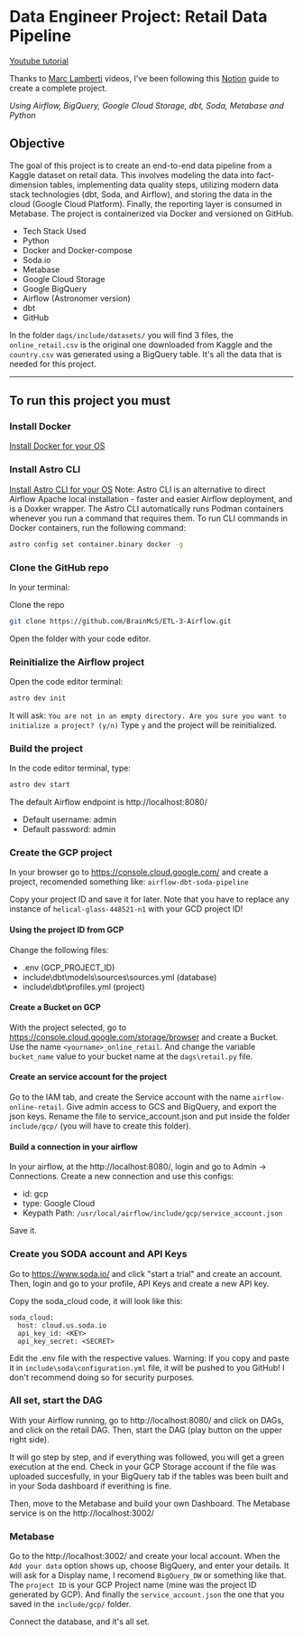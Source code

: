 # Data Engineer Project: Retail Data Pipeline

[Youtube tutorial]([https://www.youtube.com/watch?v=NP08fHker5U](https://www.youtube.com/watch?v=DzxtCxi4YaA))

Thanks to [Marc Lamberti](https://www.youtube.com/@MarcLamberti) videos, I've been following this [Notion](https://robust-dinosaur-2ef.notion.site/PUBLIC-Retail-Project-af398809b643495e851042fa293ffe5b) guide to create a complete project.

*Using Airflow, BigQuery, Google Cloud Storage, dbt, Soda, Metabase and Python*

## Objective
The goal of this project is to create an end-to-end data pipeline from a Kaggle dataset on retail data. This involves modeling the data into fact-dimension tables, implementing data quality steps, utilizing modern data stack technologies (dbt, Soda, and Airflow), and storing the data in the cloud (Google Cloud Platform). Finally, the reporting layer is consumed in Metabase. The project is containerized via Docker and versioned on GitHub.
- Tech Stack Used
- Python
- Docker and Docker-compose
- Soda.io
- Metabase
- Google Cloud Storage
- Google BigQuery
- Airflow (Astronomer version)
- dbt
- GitHub


In the folder ```dags/include/datasets/``` you will find 3 files, the ```online_retail.csv``` is the original one downloaded from Kaggle and the ```country.csv``` was generated using a BigQuery table. It's all the data that is needed for this project.

---------
## To run this project you must

### Install Docker
[Install Docker for your OS](https://docs.docker.com/desktop/)

### Install Astro CLI
[Install Astro CLI for your OS](https://www.astronomer.io/docs/astro/cli/install-cli)
Note: Astro CLI is an alternative to direct Airflow Apache local installation - faster and easier Airflow deployment, and is a Doxker wrapper.
The Astro CLI automatically runs Podman containers whenever you run a command that requires them. To run CLI commands in Docker containers, run the following command:

```bash
astro config set container.binary docker -g
```

### Clone the GitHub repo

In your terminal:

Clone the repo
```bash
git clone https://github.com/BrainMcS/ETL-3-Airflow.git
```

Open the folder with your code editor.

### Reinitialize the Airflow project
Open the code editor terminal:
```bash
astro dev init
```
It will ask: ```You are not in an empty directory. Are you sure you want to initialize a project? (y/n)```
Type ```y``` and the project will be reinitialized.


### Build the project
In the code editor terminal, type:

```bash
astro dev start
```
The default Airflow endpoint is http://localhost:8080/
- Default username: admin
- Default password: admin

### Create the GCP project

In your browser go to https://console.cloud.google.com/ and create a project, recomended something like: ```airflow-dbt-soda-pipeline```

Copy your project ID and save it for later. Note that you have to replace any instance of ```helical-glass-448521-n1``` with your GCD project ID!

#### Using the project ID from GCP

Change the following files:
- .env (GCP_PROJECT_ID)
- include\dbt\models\sources\sources.yml (database)
- include\dbt\profiles.yml (project)

#### Create a Bucket on GCP

With the project selected, go to https://console.cloud.google.com/storage/browser and create a Bucket.
Use the name ```<yourname>_online_retail```.
And change the variable ```bucket_name``` value to your bucket name at the ```dags\retail.py``` file.

#### Create an service account for the project

Go to the IAM tab, and create the Service account with the name ```airflow-online-retail```.
Give admin access to GCS and BigQuery, and export the json keys. Rename the file to service_account.json and put inside the folder ```include/gcp/``` (you will have to create this folder).

#### Build a connection in your airflow

In your airflow, at the http://localhost:8080/, login and go to Admin → Connections.
Create a new connection and use this configs:
- id: gcp
- type: Google Cloud
- Keypath Path: `/usr/local/airflow/include/gcp/service_account.json`

Save it.

### Create you SODA account and API Keys

Go to https://www.soda.io/ and click "start a trial" and create an account. Then, login and go to your profile, API Keys and create a new API key.

Copy the soda_cloud code, it will look like this:
```
soda_cloud:
  host: cloud.us.soda.io
  api_key_id: <KEY>
  api_key_secret: <SECRET>
```
Edit the .env file with the respective values.
Warning: If you copy and paste it in ```include\soda\configuration.yml``` file, it will be pushed to you GitHub! I don't recommend doing so for security purposes.

### All set, start the DAG

With your Airflow running, go to http://localhost:8080/ and click on DAGs, and click on the retail DAG.
Then, start the DAG (play button on the upper right side).

It will go step by step, and if everything was followed, you will get a green execution at the end.
Check in your GCP Storage account if the file was uploaded succesfully, in your BigQuery tab if the tables was been built and in your Soda dashboard if everithing is fine.

Then, move to the Metabase and build your own Dashboard. The Metabase service is on the http://localhost:3002/

### Metabase

Go to the http://localhost:3002/ and create your local account.
When the `Add your data` option shows up, choose BigQuery, and enter your details.
It will ask for a Display name, I recomend `BigQuery_DW` or something like that.
The `project ID` is your GCP Project name (mine was the project ID generated by GCP). And finally the `service_account.json` the one that you saved in the `include/gcp/` folder.

Connect the database, and it's all set.
